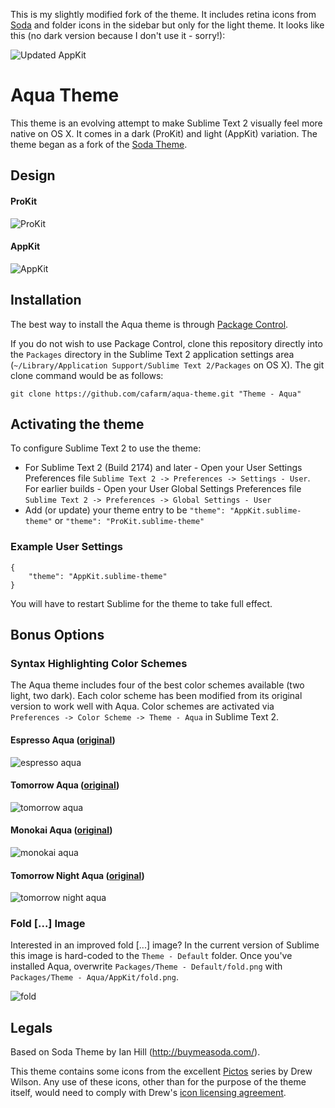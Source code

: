 This is my slightly modified fork of the theme. It includes retina icons from [Soda](https://github.com/buymeasoda/soda-theme) and folder icons in the sidebar but only for the light theme. It looks like this (no dark version because I don't use it - sorry!):

![Updated AppKit](https://github.com/cafarm/aqua-theme/raw/master/AppKit/AppKit-updates.png)

# Aqua Theme

This theme is an evolving attempt to make Sublime Text 2 visually feel more native on OS X. It comes in a dark (ProKit) and light (AppKit) variation. The theme began as a fork of the [Soda Theme](https://github.com/buymeasoda/soda-theme).

## Design

#### ProKit
![ProKit](https://github.com/cafarm/aqua-theme/raw/master/ProKit/ProKit.png)

#### AppKit
![AppKit](https://github.com/cafarm/aqua-theme/raw/master/AppKit/AppKit.png)

## Installation

The best way to install the Aqua theme is through [Package Control](http://wbond.net/sublime_packages/package_control).

If you do not wish to use Package Control, clone this repository directly into the `Packages` directory in the Sublime Text 2 application settings area (`~/Library/Application Support/Sublime Text 2/Packages` on OS X). The git clone command would be as follows:

    git clone https://github.com/cafarm/aqua-theme.git "Theme - Aqua"

## Activating the theme

To configure Sublime Text 2 to use the theme:

* For Sublime Text 2 (Build 2174) and later - Open your User Settings Preferences file `Sublime Text 2 -> Preferences -> Settings - User`. For earlier builds - Open your User Global Settings Preferences file `Sublime Text 2 -> Preferences -> Global Settings - User`
* Add (or update) your theme entry to be `"theme": "AppKit.sublime-theme"` or `"theme": "ProKit.sublime-theme"`

### Example User Settings

    {
        "theme": "AppKit.sublime-theme"
    }

You will have to restart Sublime for the theme to take full effect.

## Bonus Options

### Syntax Highlighting Color Schemes

The Aqua theme includes four of the best color schemes available (two light, two dark). Each color scheme has been modified from its original version to work well with Aqua. Color schemes are activated via `Preferences -> Color Scheme -> Theme - Aqua` in Sublime Text 2.

#### Espresso Aqua ([original](http://macrabbit.com))
![espresso aqua](https://github.com/cafarm/aqua-theme/raw/master/Color%20Schemes/Espresso%20Aqua.png)

#### Tomorrow Aqua ([original](https://github.com/chriskempson/tomorrow-theme))
![tomorrow aqua](https://github.com/cafarm/aqua-theme/raw/master/Color%20Schemes/Tomorrow%20Aqua.png)

#### Monokai Aqua ([original](http://www.monokai.nl))
![monokai aqua](https://github.com/cafarm/aqua-theme/raw/master/Color%20Schemes/Monokai%20Aqua.png)

#### Tomorrow Night Aqua ([original](https://github.com/chriskempson/tomorrow-theme))
![tomorrow night aqua](https://github.com/cafarm/aqua-theme/raw/master/Color%20Schemes/Tomorrow%20Night%20Aqua.png)

### Fold [...] Image

Interested in an improved fold [...] image? In the current version of Sublime this image is hard-coded to the `Theme - Default` folder. Once you've installed Aqua, overwrite `Packages/Theme - Default/fold.png` with `Packages/Theme - Aqua/AppKit/fold.png`.

![fold](http://i.imgur.com/t1YGB.png)

## Legals

Based on Soda Theme by Ian Hill (http://buymeasoda.com/).

This theme contains some icons from the excellent [Pictos](http://pictos.drewwilson.com/) series by Drew Wilson. Any use of these icons, other than for the purpose of the theme itself, would need to comply with Drew's [icon licensing agreement](http://stockart.drewwilson.com/license/).